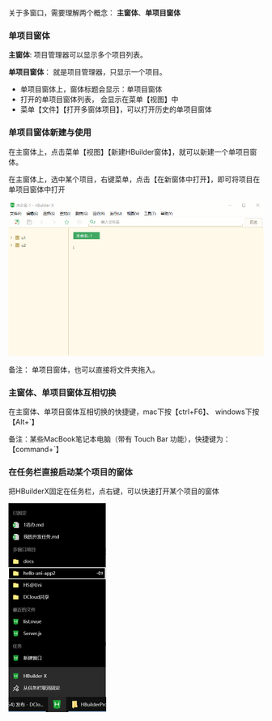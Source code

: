 关于多窗口，需要理解两个概念： **主窗体**、**单项目窗体**

### 单项目窗体

**主窗体**:  项目管理器可以显示多个项目列表。

**单项目窗体**： 就是项目管理器，只显示一个项目。

- 单项目窗体上，窗体标题会显示：单项目窗体
- 打开的单项目窗体列表， 会显示在菜单【视图】中
- 菜单【文件】【打开多窗体项目】，可以打开历史的单项目窗体


### 单项目窗体新建与使用

在主窗体上，点击菜单【视图】【新建HBuilder窗体】，就可以新建一个单项目窗体。

在主窗体上，选中某个项目，右键菜单，点击【在新窗体中打开】，即可将项目在单项目窗体中打开

<img src="/static/snapshots/tutorial/multi-window-1.gif" style="zoom:90%" />


备注： 单项目窗体，也可以直接将文件夹拖入。


### 主窗体、单项目窗体互相切换

在主窗体、单项目窗体互相切换的快捷键，mac下按【ctrl+F6】、 windows下按【Alt+`】

备注：某些MacBook笔记本电脑（带有 Touch Bar 功能），快捷键为：【command+`】

### 在任务栏直接启动某个项目的窗体

把HBuilderX固定在任务栏，点右键，可以快速打开某个项目的窗体

<img src="/static/snapshots/tutorial/multi-window-2.png" style="zoom:50%" />

